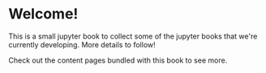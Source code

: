 # Welcome!

This is a small jupyter book to collect some of the jupyter books that we're currently developing.
More details to follow!

Check out the content pages bundled with this book to see more.

```{tableofcontents}
```
